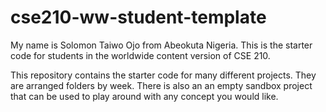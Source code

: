 # cse210-ww-student-template
My name is Solomon Taiwo Ojo from Abeokuta Nigeria. This is the starter code for students in the worldwide content version of CSE 210.

This repository contains the starter code for many different projects. They are arranged folders by week. There is also an an empty sandbox project that can be used to play around with any concept you would like.
